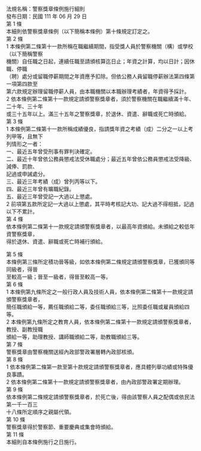 法規名稱：警察獎章條例施行細則  
發布日期：民國 111 年 06 月 29 日  
第 1 條  
本細則依警察獎章條例（以下簡稱本條例）第十條規定訂定之。  
第 2 條  
1 本條例第二條第十一款所稱在職繼續期間，指受獎人員於警察機關（構）或學校（以下簡稱警察  
機關）自任職之日起，連續任職至請頒核算迄日止；年資之計算，均以日計；因休職、停職  
（聘）處分或留職停薪期間之年資應予扣除。但依公務人員留職停薪辦法第四條第一項第四款至  
第六款規定辦理留職停薪人員，由本職機關以本職辦理考績者，年資得予採計。  
2 依本條例第二條第十一款規定請頒警察獎章者，須於警察機關在職繼續滿十年、二十年、三十年  
或三十五年以上。滿三十五年之警察獎章，於退休、資遣、辭職或死亡時頒給。  
第 3 條  
1 本條例第二條第十一款所稱成績優良，指請獎年資之考績（成）二分之一以上考列甲等，且無下  
列情形之一者：  
一、最近五年曾受刑事有罪判決確定。  
二、最近十年曾依公務員懲戒法受休職處分；最近五年曾依公務員懲戒法受降級、減俸、罰款、  
記過或申誡處分。  
三、最近三年考績（成）曾列丙等以下。  
四、最近三年曾有曠職紀錄。  
五、最近三年曾受記一大過以上懲處。  
2 前項第五款所定記一大過以上懲處，其平時考核記大功、記大過不得相抵，記過以下不累計。  
第 4 條  
依本條例第二條第十一款規定請頒警察獎章者，以最高年資頒給。未頒給之較低年資警察獎章，  
得於退休、資遣、辭職或死亡時補行頒給。  


第 5 條  
本條例第三條所定積功晉等級，如依本條例第二條規定請頒警察獎章，已獲頒同等同級者，得晉  
至較高一級；晉至一級者，得晉至較高一等。  
第 6 條  
1 本條例第九條所定之一般行政人員及技術人員，依本條例第二條第十一款規定請頒警察獎章者，  
簡任職頒給一等，薦任職頒給二等，委任職頒給三等，比照委任職或雇員頒給四等。  
2 本條例第九條所定之教育人員，依本條例第二條第十一款規定請頒警察獎章者，教授、副教授職  
頒給一等，助理教授、講師職頒給二等，助教職頒給三等。  
第 7 條  
警察獎章由警察機關送經內政部警政署層轉內政部核頒。  
第 8 條  
1 依本條例第二條第一款至第十款規定請頒警察獎章者，應具體列舉功績或特殊優良事蹟。  
2 依本條例第二條第十一款規定請頒警察獎章者，由內政部警政署定期辦理。  
第 9 條  
依本條例第二條規定請頒警察獎章者，於死亡後，得由該警察人員之配偶或依民法第一千一百三  
十八條所定順序之親屬代領。  
第 10 條  
警察獎章得於警察節、重要慶典或集會時頒給。  
第 11 條  
本細則自本條例施行之日施行。  


